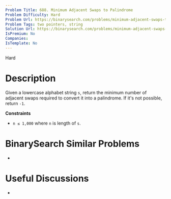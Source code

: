 ```yaml
---
Problem Title: 688. Minimum Adjacent Swaps to Palindrome
Problem Difficulty: Hard
Problem Url: https://binarysearch.com/problems/minimum-adjacent-swaps-to-palindrome/
Problem Tags: two pointers, string
Solution Url: https://binarysearch.com/problems/minimum-adjacent-swaps-to-palindrome/solutions/
IsPremium: No
Companies: 
IsTemplate: No
---
```


<span style="color: ;">Hard</span>

# Description

Given a lowercase alphabet string `s`, return the minimum number of adjacent swaps required to convert it into a palindrome. If it's not possible, return `-1`.

**Constraints**
- `n ≤ 1,000` where `n` is length of `s`.

# BinarySearch Similar Problems

- []()

# Useful Discussions

- []()

